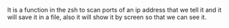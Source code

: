 It is a function in the zsh to scan ports of an ip address that we tell it and it will save it in a file, also it will show it by screen so that we can see it.
